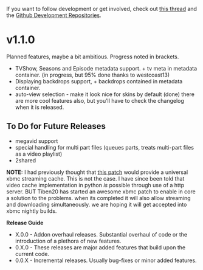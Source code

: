 If you want to follow development or get involved, check out [this thread](http://forum.xbmc.org/showthread.php?t=90315) and the [Github Development Repositories](https://github.com/icefilms-xbmc).

# v1.1.0 #
Planned features, maybe a bit ambitious. Progress noted in brackets.
  * TVShow, Seasons and Episode metadata support. + tv meta in metadata container. (in progress, but 95% done thanks to westcoast13)
  * Displaying backdrops support, + backdrops contained in metadata container.
  * auto-view selection - make it look nice for skins by default (done)
there are more cool features also, but you'll have to check the changelog when it is released.

## To Do for Future Releases ##
  * megavid support
  * special handling for multi part files (queues parts, treats multi-part files as a video playlist)
  * 2shared

**NOTE:** I had previously thought that [this patch](http://trac.xbmc.org/ticket/10779) would provide a universal xbmc streaming cache.
This is not the case. I have since been told that video cache implementation in python _is_ possible through use of a http server.
BUT Tiben20 has started an awesome xbmc patch to enable in core a solution to the problems. when its completed it will also allow streaming and downloading simultaneously. we are hoping it will get accepted into xbmc nightly builds.

**Release Guide**
  * X.0.0 - Addon overhaul releases. Substantial overhaul of code or the introduction of a plethora of new features.
  * 0.X.0 - These releases are major added features that build upon the current code.
  * 0.0.X - Incremental releases. Usually bug-fixes or minor added features.